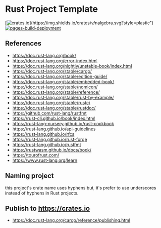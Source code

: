 # Rust Project Template

[![crates.io](https://img.shields.io/crates/v/project_template.svg?style=plastic")](https://img.shields.io/crates/v/nalgebra.svg?style=plastic")
[![pages-build-deployment](https://github.com/kagemeka/rust_project_template/actions/workflows/pages/pages-build-deployment/badge.svg)](https://github.com/kagemeka/rust_project_template/actions/workflows/pages/pages-build-deployment)

## References
- https://doc.rust-lang.org/book/
- https://doc.rust-lang.org/error-index.html
- https://doc.rust-lang.org/nightly/unstable-book/index.html
- https://doc.rust-lang.org/stable/cargo/
- https://doc.rust-lang.org/stable/edition-guide/
- https://doc.rust-lang.org/stable/embedded-book/
- https://doc.rust-lang.org/stable/nomicon/
- https://doc.rust-lang.org/stable/reference/
- https://doc.rust-lang.org/stable/rust-by-example/
- https://doc.rust-lang.org/stable/rustc/
- https://doc.rust-lang.org/stable/rustdoc/
- https://github.com/rust-lang/rustfmt
- https://rust-cli.github.io/book/index.html
- https://rust-lang-nursery.github.io/rust-cookbook
- https://rust-lang.github.io/api-guidelines
- https://rust-lang.github.io/rfcs
- https://rust-lang.github.io/rust-forge
- https://rust-lang.github.io/rustfmt
- https://rustwasm.github.io/docs/book/
- https://tourofrust.com/
- https://www.rust-lang.org/learn


## Naming project
this project's crate name uses hyphens but,
it's prefer to use underscores instead of hyphens in Rust projects.


## Publish to https://crates.io
- https://doc.rust-lang.org/cargo/reference/publishing.html
